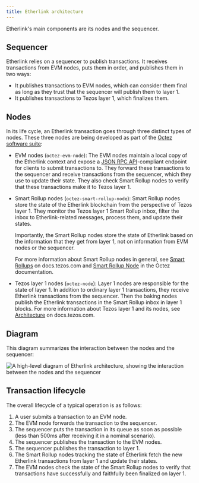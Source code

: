 ```yaml
---
title: Etherlink architecture
---
```


Etherlink's main components are its nodes and the sequencer.

## Sequencer

Etherlink relies on a sequencer to publish transactions.
It receives transactions from EVM nodes, puts them in order, and publishes them in two ways:

- It publishes transactions to EVM nodes, which can consider them final as long as they trust that the sequencer will publish them to layer 1.
- It publishes transactions to Tezos layer 1, which finalizes them.

## Nodes

In its life cycle, an Etherlink transaction goes through three distinct types of nodes.
These three nodes are being developed as part of the [Octez software suite](https://tezos.gitlab.io/introduction/tezos.html):

- EVM nodes (`octez-evm-node`): The EVM nodes maintain a local copy of the Etherlink context and expose a [JSON RPC API](https://ethereum.org/en/developers/docs/apis/json-rpc/)-compliant endpoint for clients to submit transactions to.
They forward these transactions to the sequencer and receive transactions from the sequencer, which they use to update their state.
They also check Smart Rollup nodes to verify that these transactions make it to Tezos layer 1.
- Smart Rollup nodes (`octez-smart-rollup-node`): Smart Rollup nodes store the state of the Etherlink blockchain from the perspective of Tezos layer 1.
  They monitor the Tezos layer 1 Smart Rollup inbox, filter the inbox to Etherlink-related messages, process them, and update their states.

  Importantly, the Smart Rollup nodes store the state of Etherlink based on the information that they get from layer 1, not on information from EVM nodes or the sequencer.

  For more information about Smart Rollup nodes in general, see [Smart Rollups](https://docs.tezos.com/architecture/smart-rollups) on docs.tezos.com and [Smart Rollup Node](https://tezos.gitlab.io/shell/smart_rollup_node.html) in the Octez documentation.
- Tezos layer 1 nodes (`octez-node`): Layer 1 nodes are responsible for the state of layer 1.
In addition to ordinary layer 1 transactions, they receive Etherlink transactions from the sequencer.
Then the baking nodes publish the Etherlink transactions in the Smart Rollup inbox in layer 1 blocks.
For more information about Tezos layer 1 and its nodes, see [Architecture](https://docs.tezos.com/architecture) on docs.tezos.com.

## Diagram

This diagram summarizes the interaction between the nodes and the sequencer:

![A high-level diagram of Etherlink architecture, showing the interaction between the nodes and the sequencer](/img/architecture.png)

## Transaction lifecycle

The overall lifecycle of a typical operation is as follows:

1. A user submits a transaction to an EVM node.
1. The EVM node forwards the transaction to the sequencer.
1. The sequencer puts the transaction in its queue as soon as possible (less than 500ms after receiving it in a nominal scenario).
1. The sequencer publishes the transaction to the EVM nodes.
1. The sequencer publishes the transaction to layer 1.
1. The Smart Rollup nodes tracking the state of Etherlink fetch the new Etherlink transactions from layer 1 and update their states.
1. The EVM nodes check the state of the Smart Rollup nodes to verify that transactions have successfully and faithfully been finalized on layer 1.
